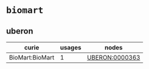 # `biomart`

## uberon

| curie           |   usages | nodes                                                           |
|-----------------|----------|-----------------------------------------------------------------|
| BioMart:BioMart |        1 | [UBERON:0000363](http://purl.obolibrary.org/obo/UBERON_0000363) |

